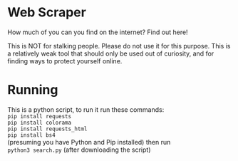 # Web Scraper

How much of you can you find on the internet? Find out here!

This is NOT for stalking people. Please do not use it for this purpose. This is a relatively weak tool that should only be used out of curiosity, and for finding ways to protect yourself online.

# Running
This is a python script, to run it run these commands: </br>
`pip install requests`</br>
`pip install colorama`</br>
`pip install requests_html`</br>
`pip install bs4`</br>
(presuming you have Python and Pip installed) then run</br>
`python3 search.py` (after downloading the script)